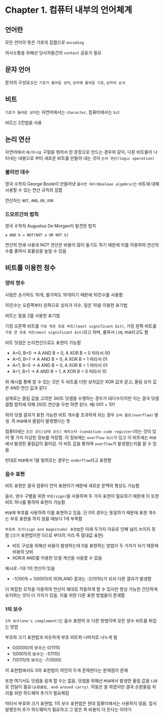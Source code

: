 # Chapter 1. 컴퓨터 내부의 언어체계

## 언어란

모든 언어의 뜻은 기호의 집합으로 `encoding`

의사소통을 위해선 당사자들간의 `context` 공유가 필요

## 문자 언어

문자의 구성요소는 `기호가 들어갈 상자`, `상자에 들어갈 기호`, `상자의 순서`

## 비트

`기호가 들어갈 상자`는 자연어에서는 `character`, 컴퓨터에서는 `bit`

비트는 2진법을 사용

## 논리 연산

자연어에서 `예/아니요` 구절을 엮어서 한 문장으로 만드는 경우와 같이, 다른 비트들이 나타내는 내용으로 부터 새로운 비트를 만들어 내는 것이 `논리 연산(logic operation)`

### 불리언 대수

영국 수학자 George Boole이 만들어낸 `불리언 대수(Boolean algebra)`는 비트에 대해 사용할 수 있는 연산 규칙의 집합

연산자는 `NOT`, `AND`, `OR`, `XOR`

### 드모르간의 법칙

영국 수학자 Augustus De Morgan이 발견한 법칙

`a AND b = NOT(NOT a OR NOT b)`

연산의 연쇄 사용과 NOT 연산은 비용이 많이 들기도 하기 때문에 이를 이용하여 연산의 수를 줄여서 효율성을 높일 수 있음

## 비트를 이용한 정수

### 양의 정수

사람은 손가락도 10개, 발가락도 10개이기 때문에 10진수를 사용함

10진수는 오른쪽부터 왼쪽으로 상자가 지수, 밑은 10을 이용한 표기법

비트는 밑을 2를 사용한 표기법

가장 오른쪽 비트를 `가장 작은 유효 비트(least significant bit)`, 가장 왼쪽 비트를 `가장 큰 유효 비트(most significant bit)`라고 하며, 줄여서 `LSB`, `MSB`라고도 함

비트 덧셈은 논리연산으로도 표현이 가능함
- A=0, B=0 -\> A AND B = 0, A XOR B = 0 따라서 00
- A=0, B=1 -\> A AND B = 0, A XOR B = 1 따라서 01
- A=1, B=0 -\> A AND B = 0, A XOR B = 1 따라서 01
- A=1, B=1 -\> A AND B = 1, A XOR B = 0 따라서 10

위 예시를 통해 알 수 있는 것은 두 비트를 더한 상자값은 XOR 값과 같고, 올림 상자 값은 AND 연산 값과 같다

실제로는 올림 값을 고려한 3비트 덧셈을 수행하는 경우가 대다수이지만 이는 결국 덧셈 결합 법칙에 의해 2비트 연산을 두번 하면 된다. 예) 001 + 101

위의 덧셈 결과가 표현 가능한 비트 개수를 초과하게 되는 경우 `오버 플로(overflow)` 발생. 즉 `MSB`에서 올림이 발생했다는 뜻

컴퓨터에는 `조건 코드(상태 코드) 레지스터 (condition code register)`라는 것이 있어 몇 가지 이상한 정보를 저장함. 이 정보에는 `overflow bit`가 있고 이 비트에는 `MSB`에서 발생한 올림값이 들어감. 이 비트 값을 통하여 `overflow`가 발생했는지를 알 수 있음

반대로 `MSB`에서 1을 빌려오는 경우는 `underflow`라고 표현함

### 음수 표현

비트 표현은 결국 컴퓨터 언어 표현이기 때문에 새로운 문맥의 형성도 가능함

음수, 양수 구별을 위한 `부호(sign)`을 사용하며 두 가지 표현이 필요하기 때문에 이 또한 비트 하나를 통하여 표현이 가능함

`MSB`에 부호를 사용하여 이를 표현하고 있음. 단 0의 경우는 동일하기 때문에 표현 개수는 부호 표현을 하지 않을 때보다 1개 부족함

`부호와 크기(sign and magnitude) 표현법`은 아래 두가지 이유로 인해 널리 쓰이지 못함 (크기 표현법이란 0으로 부터의 거리 즉 절대값 표현)
- 비트 구성을 위해선 비용이 발생하는데 0을 표현하는 방법이 두 가지가 되기 때문에 비용의 낭비
- XOR과 AND를 이용한 덧셈 계산을 사용할 수 없음

예시로 -1과 1의 연산이 있음
- -1(1001) + 1(0001)의 XOR,AND 결과는 -2(1010)가 되서 다른 결과가 발생함

더 복잡한 로직을 이용하여 연산이 제대로 작동하게 할 수 있지만 항상 가능한 간단하게 유지하는 것이 더 가치가 있음. 이를 위한 다른 표현 방법들이 존재함

### 1의 보수

`1의 보수(one's complement)`는 음수 표현의 또 다른 방법이며 모든 양수 비트를 뒤집는 방법

부호와 크기 표현법과 비슷하게 부호 비트와 나머지로 나누게 됨
- 0(0000)의 보수는 0(1111)
- 1(0001)의 보수는 -1(1110)
- 7(0111)의 보수는 -7(1000)

이 표현법에서도 0의 표현법이 여전히 두개 존재한다는 문제점이 존재

또한 여기서도 덧셈을 쉽게 할 수는 없음. 덧셈을 위해선 `MSB`에서 발생한 올림 값을 `LSB`로 전달이 필요`(순환올림, end-around carry)`. 작동은 잘 하겠지만 결국 순환올림 처리를 위한 하드웨어 추가가 필요해짐

따라서 부호와 크기 표현법, 1의 보수 표현법은 현대 컴퓨터에서는 사용하지 않음. 앞서 말했듯이 추가 하드웨어가 필요하고 그 말은 즉 비용이 더 든다는 이야기

